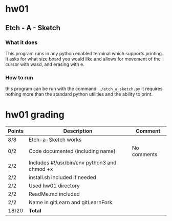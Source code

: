 # hw01 

## Etch - A - Sketch

### What it does
This program runs in any python enabled terminal which supports printing. It asks for what size board you would like and allows for movement of the cursor with wasd, and erasing with e. 
### How to run
this program can be run with the command: 
`./etch_a_sketch.py`
it requires nothing more than the standard python utilities and the ability to print. 


# hw01 grading

| Points      | Description | Comment
| ----------- | ----------- | -------
|  8/8 | Etch-a-Sketch works | 
|  0/2 | Code documented (including name) | No comments
|  2/2 | Includes #!/usr/bin/env python3 and chmod +x |
|  2/2 | install.sh included if needed |
|  2/2 | Used hw01 directory |
|  2/2 | ReadMe.md included |
|  2/2 | Name in gitLearn and gitLearnFork | 
| 18/20 | **Total**